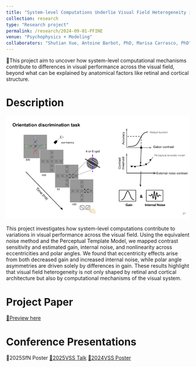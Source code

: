 ```yaml
---
title: "System-level Computations Underlie Visual Field Heterogeneity in Human Vision"
collection: research
type: "Research project"
permalink: /research/2024-09-01-PFINE
venue: "Psychophysics + Modeling"
collaborators: "Shutian Xue, Antoine Barbot, PhD, Marisa Carrasco, PhD"
---
```


📍This project aim to uncover how system-level computational mechanisms contribute to differences in visual performance across the visual field, beyond what can be explained by anatomical factors like retinal and cortical structure.


Description
======

<div align="center">
  <img src="/images/PFINE.png" alt="Color Categorization Model" width="600px">
</div>

This project investigates how system-level computations contribute to variations in visual performance across the visual field. Using the equivalent noise method and the Perceptual Template Model, we mapped contrast sensitivity and estimated gain, internal noise, and nonlinearity across eccentricities and polar angles. We found that eccentricity effects arise from both decreased gain and increased internal noise, while polar angle asymmetries are driven solely by differences in gain. These results highlight that visual field heterogeneity is not only shaped by retinal and cortical architecture but also by computational mechanisms of the visual system.

Project Paper
======
[📄Preview here]()

Conference Presentations
======
📰2025SfN Poster
[📰2025VSS Talk](https://doi.org/10.1167/jov.25.9.1976)
[📰2024VSS Poster](https://doi.org/10.1167/jov.24.10.394)
